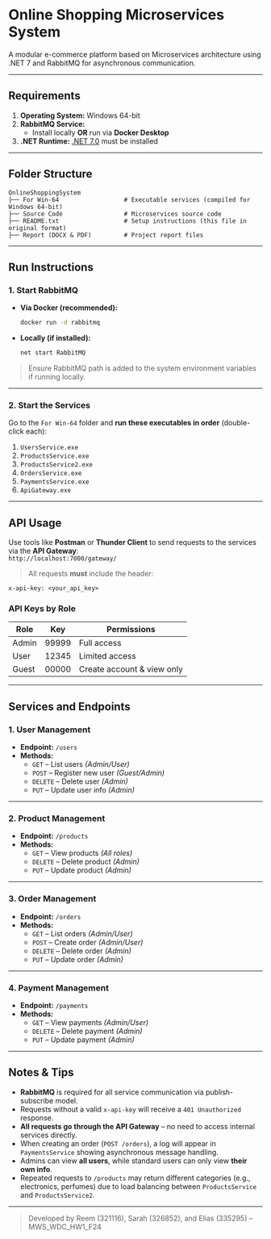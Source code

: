 # Online Shopping Microservices System

A modular e-commerce platform based on Microservices architecture using .NET 7 and RabbitMQ for asynchronous communication.

---

## Requirements

1. **Operating System:** Windows 64-bit
2. **RabbitMQ Service:**  
   - Install locally **OR** run via **Docker Desktop**
3. **.NET Runtime:** [.NET 7.0](https://dotnet.microsoft.com/en-us/download/dotnet/7.0) must be installed

---

## Folder Structure

```
OnlineShoppingSystem
├── For Win-64                  # Executable services (compiled for Windows 64-bit)
├── Source Code                 # Microservices source code
├── README.txt                  # Setup instructions (this file in original format)
├── Report (DOCX & PDF)         # Project report files
```

---

## Run Instructions

### 1. Start RabbitMQ

- **Via Docker (recommended):**
  ```bash
  docker run -d rabbitmq
  ```

- **Locally (if installed):**
  ```cmd
  net start RabbitMQ
  ```

> Ensure RabbitMQ path is added to the system environment variables if running locally.

---

### 2. Start the Services

Go to the `For Win-64` folder and **run these executables in order** (double-click each):

1. `UsersService.exe`
2. `ProductsService.exe`
3. `ProductsService2.exe`
4. `OrdersService.exe`
5. `PaymentsService.exe`
6. `ApiGateway.exe`

---

## API Usage

Use tools like **Postman** or **Thunder Client** to send requests to the services via the **API Gateway**:  
`http://localhost:7000/gateway/`

> All requests **must** include the header:
```http
x-api-key: <your_api_key>
```

### API Keys by Role

| Role   | Key    | Permissions               |
|--------|--------|---------------------------|
| Admin  | 99999  | Full access               |
| User   | 12345  | Limited access            |
| Guest  | 00000  | Create account & view only|

---

## Services and Endpoints

### 1. **User Management**
- **Endpoint:** `/users`
- **Methods:**
  - `GET` – List users *(Admin/User)*
  - `POST` – Register new user *(Guest/Admin)*
  - `DELETE` – Delete user *(Admin)*
  - `PUT` – Update user info *(Admin)*

---

### 2. **Product Management**
- **Endpoint:** `/products`
- **Methods:**
  - `GET` – View products *(All roles)*
  - `DELETE` – Delete product *(Admin)*
  - `PUT` – Update product *(Admin)*

---

### 3. **Order Management**
- **Endpoint:** `/orders`
- **Methods:**
  - `GET` – List orders *(Admin/User)*
  - `POST` – Create order *(Admin/User)*
  - `DELETE` – Delete order *(Admin)*
  - `PUT` – Update order *(Admin)*

---

### 4. **Payment Management**
- **Endpoint:** `/payments`
- **Methods:**
  - `GET` – View payments *(Admin/User)*
  - `DELETE` – Delete payment *(Admin)*
  - `PUT` – Update payment *(Admin)*

---

## Notes & Tips

- **RabbitMQ** is required for all service communication via publish-subscribe model.
- Requests without a valid `x-api-key` will receive a `401 Unauthorized` response.
- **All requests go through the API Gateway** – no need to access internal services directly.
- When creating an order (`POST /orders`), a log will appear in `PaymentsService` showing asynchronous message handling.
- Admins can view **all users**, while standard users can only view **their own info**.
- Repeated requests to `/products` may return different categories (e.g., electronics, perfumes) due to load balancing between `ProductsService` and `ProductsService2`.

---

> Developed by Reem (321116), Sarah (326852), and Elias (335295) – MWS_WDC_HW1_F24
